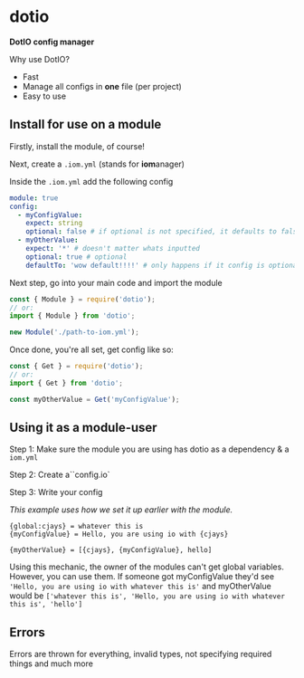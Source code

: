 # dotio

**DotIO config manager**

Why use DotIO?

- Fast
- Manage all configs in **one** file (per project)
- Easy to use

## Install for use on a module

Firstly, install the module, of course!

Next, create a `.iom.yml`  (stands for **iom**anager)

Inside the `.iom.yml` add the following config

```yml
module: true
config: 
  - myConfigValue:
    expect: string
    optional: false # if optional is not specified, it defaults to false
  - myOtherValue:
    expect: '*' # doesn't matter whats inputted
    optional: true # optional
    defaultTo: 'wow default!!!!' # only happens if it config is optional & nothing is inputted
```

Next step, go into your main code and import the module

```js
const { Module } = require('dotio');
// or: 
import { Module } from 'dotio';

new Module('./path-to-iom.yml');
```

Once done, you're all set, get config like so:

```js
const { Get } = require('dotio');
// or:
import { Get } from 'dotio';

const myOtherValue = Get('myConfigValue');
```

## Using it as a module-user

Step 1: Make sure the module you are using has dotio as a dependency & a `iom.yml`

Step 2: Create a``config.io`

Step 3: Write your config

*This example uses how we set it up earlier with the module.*

```io
{global:cjays} = whatever this is
{myConfigValue} = Hello, you are using io with {cjays}

{myOtherValue} = [{cjays}, {myConfigValue}, hello]
```

Using this mechanic, the owner of the modules can't get global variables. However, you can use them. If someone got myConfigValue they'd see `'Hello, you are using io with whatever this is'` and myOtherValue would be `['whatever this is', 'Hello, you are using io with whatever this is', 'hello']`

## Errors

Errors are thrown for everything, invalid types, not specifying required things and much more